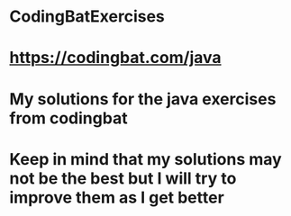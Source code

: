 # CodingBatExercises
# https://codingbat.com/java
# My solutions for the java exercises from codingbat
# Keep in mind that my solutions may not be the best but I will try to improve them as I get better
